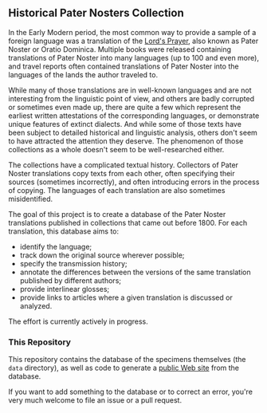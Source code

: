 ## Historical Pater Nosters Collection

In the Early Modern period, the most common way to provide a sample of a foreign language
was a translation of the [Lord's Prayer](https://en.wikipedia.org/wiki/Lord%27s_Prayer), also
known as Pater Noster or Oratio Dominica. Multiple books were released containing translations
of Pater Noster into many languages (up to 100 and even more), and travel reports often contained
translations of Pater Noster into the languages of the lands the author traveled to.

While many of those translations are in well-known languages and are not interesting from the
linguistic point of view, and others are badly corrupted or sometimes even made up, there are
quite a few which represent the earliest written attestations of the corresponding languages,
or demonstrate unique features of extinct dialects. And while some of those texts have been
subject to detailed historical and linguistic analysis, others don't seem to have attracted
the attention they deserve. The phenomenon of those collections as a whole doesn't seem to be
well-researched either.

The collections have a complicated textual history. Collectors of Pater Noster translations
copy texts from each other, often specifying their sources (sometimes incorrectly), and often
introducing errors in the process of copying. The languages of each translation are also
sometimes misidentified.

The goal of this project is to create a database of the Pater Noster translations published
in collections that came out before 1800. For each translation, this database aims to:
 * identify the language;
 * track down the original source wherever possible;
 * specify the transmission history;
 * annotate the differences between the versions of the same translation published by
different authors;
 * provide interlinear glosses;
 * provide links to articles where a given translation is discussed or analyzed.

The effort is currently actively in progress.

### This Repository

This repository contains the database of the specimens themselves (the `data` directory),
as well as code to generate a [public Web site](https://paternosters.yole.page/) from the database.

If you want to add something to the database or to correct an error, you're very much welcome
to file an issue or a pull request.
